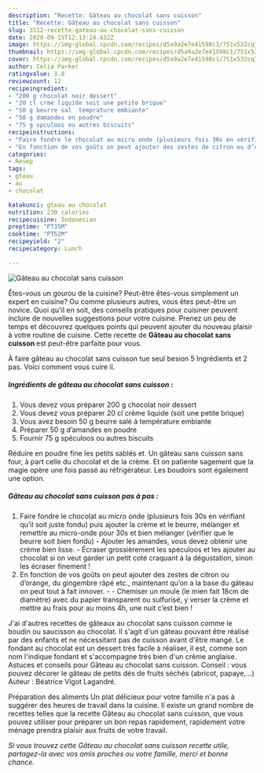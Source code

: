 ```yaml
---
description: "Recette: Gâteau au chocolat sans cuisson"
title: "Recette: Gâteau au chocolat sans cuisson"
slug: 3112-recette-gateau-au-chocolat-sans-cuisson
date: 2020-09-15T12:13:24.632Z
image: https://img-global.cpcdn.com/recipes/d5a9a2e7e41598c1/751x532cq70/gateau-au-chocolat-sans-cuisson-photo-principale-de-la-recette.jpg
thumbnail: https://img-global.cpcdn.com/recipes/d5a9a2e7e41598c1/751x532cq70/gateau-au-chocolat-sans-cuisson-photo-principale-de-la-recette.jpg
cover: https://img-global.cpcdn.com/recipes/d5a9a2e7e41598c1/751x532cq70/gateau-au-chocolat-sans-cuisson-photo-principale-de-la-recette.jpg
author: Celia Parker
ratingvalue: 3.8
reviewcount: 12
recipeingredient:
- "200 g chocolat noir dessert"
- "20 cl crme liquide soit une petite brique"
- "50 g beurre sal  temprature embiante"
- "50 g damandes en poudre"
- "75 g spculoos ou autres biscuits"
recipeinstructions:
- "Faire fondre le chocolat au micro onde (plusieurs fois 30s en vérifiant qu’il soit juste fondu) puis ajouter la crème et le beurre, mélanger et remettre au micro-onde pour 30s et bien mélanger (vérifier que le beurre soit bien fondu) Ajouter les amandes, vous devez obtenir une crème bien lisse. Écraser grossièrement les spéculoos et les ajouter au chocolat si on veut garder un petit coté craquant à la dégustation, sinon les écraser finement !"
- "En fonction de vos goûts on peut ajouter des zestes de citron ou d’orange, du gingembre râpé etc., maintenant qu’on a la base du gâteau on peut tout à fait innover.  Chemiser un moule (le mien fait 18cm de diamètre) avec du papier transparent ou sulfurisé, y verser la crème et mettre au frais pour au moins 4h, une nuit c’est bien !"
categories:
- Resep
tags:
- gteau
- au
- chocolat

katakunci: gteau au chocolat 
nutrition: 230 calories
recipecuisine: Indonesian
preptime: "PT35M"
cooktime: "PT52M"
recipeyield: "2"
recipecategory: Lunch

---
```



![Gâteau au chocolat sans cuisson](https://img-global.cpcdn.com/recipes/d5a9a2e7e41598c1/751x532cq70/gateau-au-chocolat-sans-cuisson-photo-principale-de-la-recette.jpg)

Êtes-vous un gourou de la cuisine? Peut-être êtes-vous simplement un expert en cuisine? Ou comme plusieurs autres, vous êtes peut-être un novice. Quoi qu'il en soit, des conseils pratiques pour cuisiner peuvent inclure de nouvelles suggestions pour votre cuisine. Prenez un peu de temps et découvrez quelques points qui peuvent ajouter du nouveau plaisir à votre routine de cuisine. Cette recette de <strong> Gâteau au chocolat sans cuisson </strong> est peut-être parfaite pour vous.

<!--inarticleads1-->

À faire gâteau au chocolat sans cuisson tue seul besion 5 Ingrédients et 2 pas. Voici comment vous cuire il.

##### Ingrédients de gâteau au chocolat sans cuisson :

1. Vous devez vous préparer 200 g chocolat noir dessert
1. Vous devez vous préparer 20 cl crème liquide (soit une petite brique)
1. Vous avez besoin 50 g beurre salé à température embiante
1. Préparer 50 g d’amandes en poudre
1. Fournir 75 g spéculoos ou autres biscuits


Réduire en poudre fine les petits sablés et. Un gâteau sans cuisson sans four, à part celle du chocolat et de la crème. Et on patiente sagement que la magie opère une fois passé au réfrigérateur. Les boudoirs sont également une option. 

<!--inarticleads2-->

##### Gâteau au chocolat sans cuisson pas à pas :

1. Faire fondre le chocolat au micro onde (plusieurs fois 30s en vérifiant qu’il soit juste fondu) puis ajouter la crème et le beurre, mélanger et remettre au micro-onde pour 30s et bien mélanger (vérifier que le beurre soit bien fondu) - Ajouter les amandes, vous devez obtenir une crème bien lisse. - Écraser grossièrement les spéculoos et les ajouter au chocolat si on veut garder un petit coté craquant à la dégustation, sinon les écraser finement !
1. En fonction de vos goûts on peut ajouter des zestes de citron ou d’orange, du gingembre râpé etc., maintenant qu’on a la base du gâteau on peut tout à fait innover. -  - Chemiser un moule (le mien fait 18cm de diamètre) avec du papier transparent ou sulfurisé, y verser la crème et mettre au frais pour au moins 4h, une nuit c’est bien !


J&#39;ai d&#39;autres recettes de gâteaux au chocolat sans cuisson comme le boudin ou saucisson au chocolat. Il s&#39;agit d&#39;un gâteau pouvant être réalisé par des enfants et ne nécessitant pas de cuisson avant d&#39;être mangé. Le fondant au chocolat est un dessert très facile à réaliser, il est, comme son nom l&#39;indique fondant et s&#39;accompagne très bien d&#39;un crème anglaise. Astuces et conseils pour Gâteau au chocolat sans cuisson. Conseil : vous pouvez décorer le gâteau de petits dés de fruits séchés (abricot, papaye,…) Auteur : Béatrice Vigot Lagandré. 

<!--inarticleads1-->

<p>
Préparation des aliments Un plat délicieux pour votre famille n'a pas à suggérer des heures de travail dans la cuisine. Il existe un grand nombre de recettes telles que la recette Gâteau au chocolat sans cuisson, que vous pouvez utiliser pour préparer un bon repas rapidement, rapidement votre ménage prendra plaisir aux fruits de votre travail.
</p>

<p>
<i>Si vous trouvez cette Gâteau au chocolat sans cuisson recette utile, partagez-la avec vos amis proches ou votre famille, merci et bonne chance.</i>
</p>
